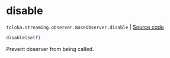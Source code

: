 # disable
`toloka.streaming.observer.BaseObserver.disable` | [Source code](https://github.com/Toloka/toloka-kit/blob/v0.1.24/src/streaming/observer.py#L47)

```python
disable(self)
```

Prevent observer from being called.

